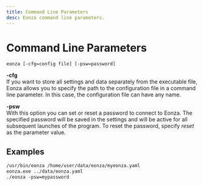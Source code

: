```yaml
---
title: Command Line Parameters
desc: Eonza command line parameters.
---
```

# Command Line Parameters

```
eonza [-cfg=config file] [-psw=password]
```

**-cfg**  
If you want to store all settings and data separately from the executable file, Eonza allows you to specify the path to the configuration file in a command line parameter. In this case, the configuration file can have any name.

**-psw**  
With this option you can set or reset a password to connect to Eonza.  The specified password will be saved in the settings and will be active for all subsequent launches of the program. To reset the password, specify *reset* as the parameter value.

## Examples

``` txt
/usr/bin/eonza /home/user/data/eonza/myeonza.yaml
eonza.exe ../data/eonza.yaml
./eonza -psw=mypassword
```

